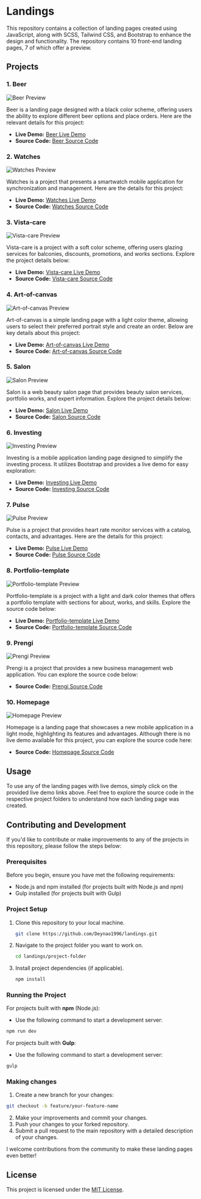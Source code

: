 # Landings

This repository contains a collection of landing pages created using JavaScript, along with SCSS, Tailwind CSS, and Bootstrap to enhance the design and functionality. The repository contains 10 front-end landing pages, 7 of which offer a preview.

## Projects

### 1. Beer

![Beer Preview](https://res.cloudinary.com/dkl9cqqui/image/upload/v1695272111/beer_1_qe0uvr.jpg)

Beer is a landing page designed with a black color scheme, offering users the ability to explore different beer options and place orders. Here are the relevant details for this project:

- **Live Demo:** [Beer Live Demo](https://deynao1996.github.io/beer/)
- **Source Code:** [Beer Source Code](https://github.com/deynao1996/landings/tree/main/beer)

### 2. Watches

![Watches Preview](https://res.cloudinary.com/dkl9cqqui/image/upload/v1695272293/watches_1_ub0zdo.jpg)

Watches is a project that presents a smartwatch mobile application for synchronization and management. Here are the details for this project:

- **Live Demo:** [Watches Live Demo](https://deynao1996.github.io/watches/)
- **Source Code:** [Watches Source Code](https://github.com/deynao1996/landings/tree/main/watches)

### 3. Vista-care

![Vista-care Preview](https://res.cloudinary.com/dkl9cqqui/image/upload/v1695272408/vista_1_p1wtbv.jpg)

Vista-care is a project with a soft color scheme, offering users glazing services for balconies, discounts, promotions, and works sections. Explore the project details below:

- **Live Demo:** [Vista-care Live Demo](https://deynao1996.github.io/vista-care/)
- **Source Code:** [Vista-care Source Code](https://github.com/deynao1996/landings/tree/main/vista-care)

### 4. Art-of-canvas

![Art-of-canvas Preview](https://res.cloudinary.com/dkl9cqqui/image/upload/v1695272540/art_1_h6cik1.jpg)

Art-of-canvas is a simple landing page with a light color theme, allowing users to select their preferred portrait style and create an order. Below are key details about this project:

- **Live Demo:** [Art-of-canvas Live Demo](https://deynao1996.github.io/art-of-canvas/)
- **Source Code:** [Art-of-canvas Source Code](https://github.com/deynao1996/landings/tree/main/art-of-canvas)

### 5. Salon

![Salon Preview](https://res.cloudinary.com/dkl9cqqui/image/upload/v1695273237/salon_1_lwxdvf.jpg)

Salon is a web beauty salon page that provides beauty salon services, portfolio works, and expert information. Explore the project details below:

- **Live Demo:** [Salon Live Demo](https://deynao1996.github.io/salon/)
- **Source Code:** [Salon Source Code](https://github.com/deynao1996/landings/tree/main/salon)

### 6. Investing

![Investing Preview](https://res.cloudinary.com/dkl9cqqui/image/upload/v1695273237/investing_1_k8xsdy.jpg)

Investing is a mobile application landing page designed to simplify the investing process. It utilizes Bootstrap and provides a live demo for easy exploration:

- **Live Demo:** [Investing Live Demo](https://deynao1996.github.io/investing/)
- **Source Code:** [Investing Source Code](https://github.com/deynao1996/landings/tree/main/investing)

### 7. Pulse

![Pulse Preview](https://res.cloudinary.com/dkl9cqqui/image/upload/v1695273237/pulse_1_qlrflp.jpg)

Pulse is a project that provides heart rate monitor services with a catalog, contacts, and advantages. Here are the details for this project:

- **Live Demo:** [Pulse Live Demo](https://deynao1996.github.io/pulse/)
- **Source Code:** [Pulse Source Code](https://github.com/deynao1996/landings/tree/main/pulse)

### 8. Portfolio-template

![Portfolio-template Preview](https://res.cloudinary.com/dkl9cqqui/image/upload/v1695273237/portfolio_1_tx8tka.jpg)

Portfolio-template is a project with a light and dark color themes that offers a portfolio template with sections for about, works, and skills. Explore the source code below:

- **Live Demo:** [Portfolio-template Live Demo](https://deynao1996.github.io/portfolio-template/)
- **Source Code:** [Portfolio-template Source Code](https://github.com/deynao1996/landings/tree/main/portfolio-template)

### 9. Prengi

![Prengi Preview](https://res.cloudinary.com/dkl9cqqui/image/upload/v1695273597/prengi_1_ovkgpz.jpg)

Prengi is a project that provides a new business management web application. You can explore the source code below:

- **Source Code:** [Prengi Source Code](https://github.com/deynao1996/landings/tree/main/prengi)

### 10. Homepage

![Homepage Preview](https://res.cloudinary.com/dkl9cqqui/image/upload/v1695273237/homepage_1_zypsdk.jpg)

Homepage is a landing page that showcases a new mobile application in a light mode, highlighting its features and advantages. Although there is no live demo available for this project, you can explore the source code here:

- **Source Code:** [Homepage Source Code](https://github.com/deynao1996/landings/tree/main/homepage)

## Usage

To use any of the landing pages with live demos, simply click on the provided live demo links above. Feel free to explore the source code in the respective project folders to understand how each landing page was created.

## Contributing and Development

If you'd like to contribute or make improvements to any of the projects in this repository, please follow the steps below:

### Prerequisites

Before you begin, ensure you have met the following requirements:

- Node.js and npm installed (for projects built with Node.js and npm)
- Gulp installed (for projects built with Gulp)

### Project Setup

1. Clone this repository to your local machine.

   ```bash
   git clone https://github.com/Deynao1996/landings.git
2. Navigate to the project folder you want to work on.
   ```bash
   cd landings/project-folder
3. Install project dependencies (if applicable).
   ```bash
   npm install

### Running the Project

   For projects built with **npm** (Node.js):

   - Use the following command to start a development server:
   ```bash
   npm run dev
   ```
   For projects built with **Gulp**:
   - Use the following command to start a development server:
   ```bash
   gulp
   ```

### Making changes
   1. Create a new branch for your changes:
   ```bash
   git checkout -b feature/your-feature-name
   ```
   2. Make your improvements and commit your changes.
   3. Push your changes to your forked repository.
   4. Submit a pull request to the main repository with a detailed description of your changes.

I welcome contributions from the community to make these landing pages even better!

## License

This project is licensed under the [MIT License](https://github.com/Deynao1996/landings/blob/main/LICENSE.txt).

